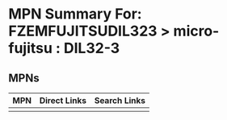 



# MPN Summary For: FZEMFUJITSUDIL323 > micro-fujitsu : DIL32-3

## MPNs
  

|MPN|Direct Links|Search Links|
| :--- | :--- | :--- |
||||
